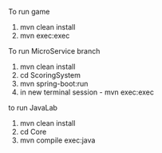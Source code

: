 To run game
1. mvn clean install
2. mvn exec:exec

To run MicroService branch
1. mvn clean install
2. cd ScoringSystem
3. mvn spring-boot:run
4. in new terminal session - mvn exec:exec

to run JavaLab
1. mvn clean install
2. cd Core
3. mvn compile exec:java
